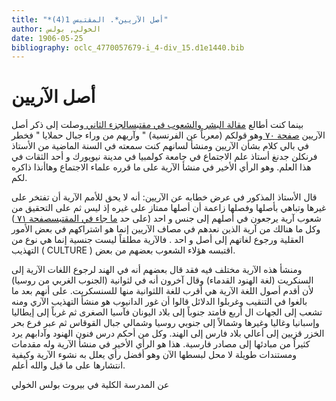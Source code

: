 ```yaml
---
title: "*أصل الآريين*. المقتبس 1(4)"
author: الخولي, بولس
date: 1906-05-25
bibliography: oclc_4770057679-i_4-div_15.d1e1440.bib
---
```




#  أصل الآريين 


 بينما كنت أطالع [ مقالة البشر والشعوب في مقتبسالجزء الثاني ](oclc_4770057679-i_2.TEIP5.xml#div_6.d1e851) وصلت إلى   ذكر أصل الآريين [ صفحة ٧٠ ](oclc_4770057679-i_2.TEIP5.xml#pb_25.d1e1596) وهو قولكم (معرباً عن الفرنسية) " وآريهم من   وراء جبال حملايا " فخطر في بالي كلام بشأن الآريين ومنشأ لسانهم كنت سمعته   في السنة الماضية من  الأستاذ  فرنكلن  جدنغ أستاذ علم الاجتماع في  جامعة كولمبيا  في   مدينة  نيويورك  و  أحد  الثقات في هذا العلم. وهو الرأي الأخير في منشأ الآرية على   ما قرره علماء الاجتماع وهاأنذا ذاكره لكم. 

 قال الأستاذ المذكور في عرض خطابه عن الآريين: أنه لا يحق للأمم الآرية   أن تفتخر على غيرها وتباهي بأصلها وفصلها زاعمة أن أصلها ممتاز على غيره إذ ليس ثم   على التحقيق من شعوب آرية يرجعون في أصلهم إلى جنس و  احد  (على حد [ ما جاء في المقتبسصفحة ٧١ ](oclc_4770057679-i_2.TEIP5.xml#pb_28.d1e1655) ) وكل ما هنالك من آرية الذين نعدهم في مصاف الآريين إنما هو   اشتراكهم في بعض الأمور العقلية ورجوع لغاتهم إلى أصل و  احد  . فالآرية مطلقاً   ليست جنسية إنما هي نوع من التهذيب ( CULTURE ) اقتبسه هؤلاء الشعوب   بعضهم من بعض. 

 ومنشأ هذه الآرية مختلف فيه فقد قال بعضهم أنه في الهند لرجوع اللغات الآرية إلى السنكريت (لغة الهنود القدماء) وقال آخرون أنه في لثوانية (الجنوب الغربي من روسيا) لأن أقدم أصول اللغة الآرية هي أقرب للغة اللثوانية منها للسنسكريت. على أنهم بعد ما بالغوا في التنقيب وغربلوا الدلائل قالوا أن غور الدانيوب هو منشأ التهذيب الآري ومنه تشعب إلى الجهات ال  أربع  فامتد جنوباً إلى بلاد اليونان فآسيا الصغرى ثم غرباً إلى إيطاليا وإسبانيا وغاليا وغيرها وشمالاً إلى جنوبي روسيا وشمالي جبال القوقاس ثم عبر فرع بحر الخزر قزيين إلى أعالي بلاد فارس إلى الهند. وكل من أحكم درس فنون الهنود وآدابهم يرد كثيراً من مبادئها إلى مصادر فارسية. هذا هو الرأي الأخير في منشأ الآرية وله مقدمات ومستندات طويلة لا محل لبسطها الآن وهو أفضل رأي يعلل به نشوء الآرية وكيفية انتشارها على ما قيل والله أعلم. 

 عن  المدرسة الكلية  في  بيروت  بولس  الخولي 
